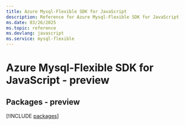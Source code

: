 ```yaml
---
title: Azure Mysql-Flexible SDK for JavaScript
description: Reference for Azure Mysql-Flexible SDK for JavaScript
ms.date: 03/26/2025
ms.topic: reference
ms.devlang: javascript
ms.service: mysql-flexible
---
```

# Azure Mysql-Flexible SDK for JavaScript - preview
## Packages - preview
[!INCLUDE [packages](mysql-flexible-index.md)]